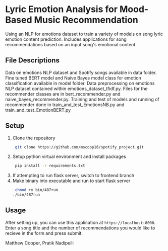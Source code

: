 # Lyric Emotion Analysis for Mood-Based Music Recommendation
Using an NLP for emotions dataset to train a variety of models on song lyric emotion content prediction. Includes applications for song recommendations based on an input song's emotional content.

## File Descriptions
Data on emotions NLP dataset and Spotify songs available in data folder.
Fine tuned BERT model and Naive Bayes model class for emotion classification available in model folder.
Data preprocessing on emotions NLP dataset contained within emotions_dataset_tfidf.py.
Files for the recommender classes are in bert_recommender.py and naive_bayes_recommender.py.
Training and test of models and running of recommender done in train_and_test_EmotionsNB.py and train_and_test_EmotionBERT.py

## Setup

1. Clone the repository
   ```bash
    git clone https://github.com/mscoop16/spotify_project.git
    ```
2. Setup python virtual environment and install packages
   ```bash
    pip install -r requirements.txt
    ```
3. If attempting to run flask server, switch to frontend branch
4. Make binary into executable and run to start flask server
   ```bash
    chmod +x bin/487run
   ./bin/487run
    ```
## Usage

After setting up, you can use this application at <code class="inline-code" >https://localhost:8000</code>. Enter a song title and the number of recommendations you would like to recieve in the form and press submit.
   
    


Matthew Cooper, Pratik Nadipelli
